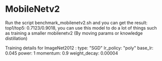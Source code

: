 # MobileNetv2

Run the script benchmark_mobilenetv2.sh and you can get the result: top1/top5: 0.7123/0.9018,
you can use this model to do a lot of things such as training a smaller mobilenetv2 (By moving params or knowledge distillation)

Training details for ImageNet2012 :
                                   type: "SGD"
                                   lr_policy: "poly"
                                   base_lr: 0.045
                                   power: 1
                                   momentum: 0.9
                                   weight_decay: 0.00004

